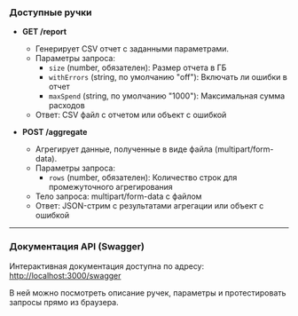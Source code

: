 ### Доступные ручки

-   **GET /report**

    -   Генерирует CSV отчет с заданными параметрами.
    -   Параметры запроса:
        -   `size` (number, обязателен): Размер отчета в ГБ
        -   `withErrors` (string, по умолчанию "off"): Включать ли ошибки в отчет
        -   `maxSpend` (string, по умолчанию "1000"): Максимальная сумма расходов
    -   Ответ: CSV файл с отчетом или объект с ошибкой

-   **POST /aggregate**
    -   Агрегирует данные, полученные в виде файла (multipart/form-data).
    -   Параметры запроса:
        -   `rows` (number, обязателен): Количество строк для промежуточного агрегирования
    -   Тело запроса: multipart/form-data с файлом
    -   Ответ: JSON-стрим с результатами агрегации или объект с ошибкой

---

### Документация API (Swagger)

Интерактивная документация доступна по адресу: [http://localhost:3000/swagger](http://localhost:3000/swagger)

В ней можно посмотреть описание ручек, параметры и протестировать запросы прямо из браузера.
